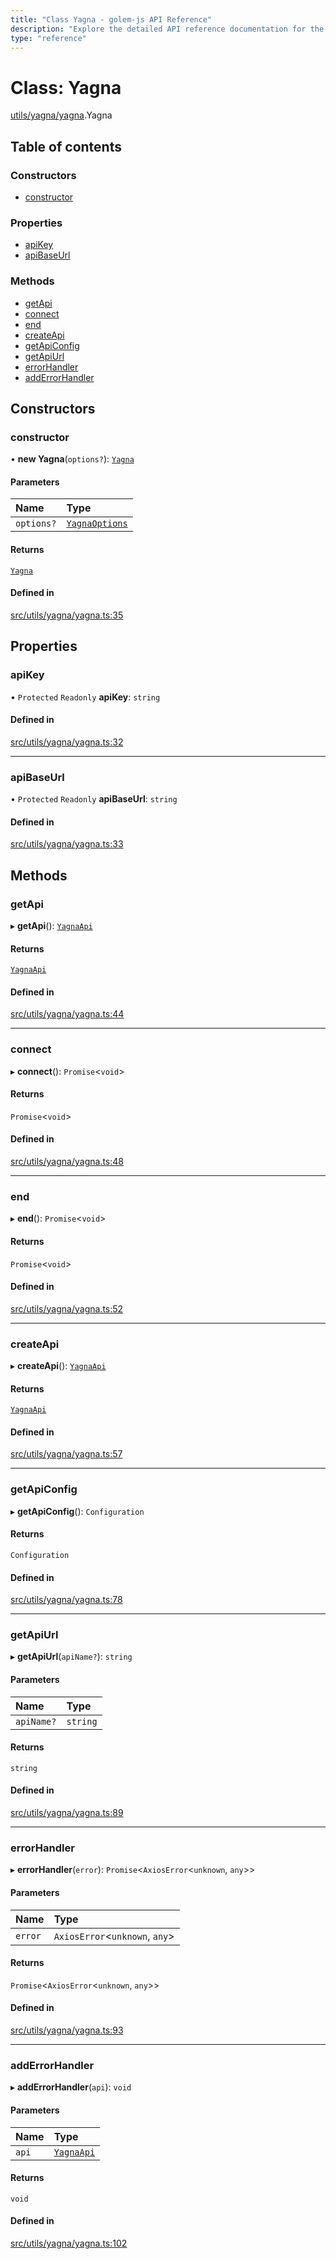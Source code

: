 ```yaml
---
title: "Class Yagna - golem-js API Reference"
description: "Explore the detailed API reference documentation for the Class Yagna within the golem-js SDK for the Golem Network."
type: "reference"
---
```

# Class: Yagna

[utils/yagna/yagna](../modules/utils_yagna_yagna).Yagna

## Table of contents

### Constructors

- [constructor](utils_yagna_yagna.Yagna#constructor)

### Properties

- [apiKey](utils_yagna_yagna.Yagna#apikey)
- [apiBaseUrl](utils_yagna_yagna.Yagna#apibaseurl)

### Methods

- [getApi](utils_yagna_yagna.Yagna#getapi)
- [connect](utils_yagna_yagna.Yagna#connect)
- [end](utils_yagna_yagna.Yagna#end)
- [createApi](utils_yagna_yagna.Yagna#createapi)
- [getApiConfig](utils_yagna_yagna.Yagna#getapiconfig)
- [getApiUrl](utils_yagna_yagna.Yagna#getapiurl)
- [errorHandler](utils_yagna_yagna.Yagna#errorhandler)
- [addErrorHandler](utils_yagna_yagna.Yagna#adderrorhandler)

## Constructors

### constructor

• **new Yagna**(`options?`): [`Yagna`](utils_yagna_yagna.Yagna)

#### Parameters

| Name | Type |
| :------ | :------ |
| `options?` | [`YagnaOptions`](../modules/utils_yagna_yagna#yagnaoptions) |

#### Returns

[`Yagna`](utils_yagna_yagna.Yagna)

#### Defined in

[src/utils/yagna/yagna.ts:35](https://github.com/golemfactory/golem-js/blob/fd7ccbc/src/utils/yagna/yagna.ts#L35)

## Properties

### apiKey

• `Protected` `Readonly` **apiKey**: `string`

#### Defined in

[src/utils/yagna/yagna.ts:32](https://github.com/golemfactory/golem-js/blob/fd7ccbc/src/utils/yagna/yagna.ts#L32)

___

### apiBaseUrl

• `Protected` `Readonly` **apiBaseUrl**: `string`

#### Defined in

[src/utils/yagna/yagna.ts:33](https://github.com/golemfactory/golem-js/blob/fd7ccbc/src/utils/yagna/yagna.ts#L33)

## Methods

### getApi

▸ **getApi**(): [`YagnaApi`](../modules/utils_yagna_yagna#yagnaapi)

#### Returns

[`YagnaApi`](../modules/utils_yagna_yagna#yagnaapi)

#### Defined in

[src/utils/yagna/yagna.ts:44](https://github.com/golemfactory/golem-js/blob/fd7ccbc/src/utils/yagna/yagna.ts#L44)

___

### connect

▸ **connect**(): `Promise`\<`void`\>

#### Returns

`Promise`\<`void`\>

#### Defined in

[src/utils/yagna/yagna.ts:48](https://github.com/golemfactory/golem-js/blob/fd7ccbc/src/utils/yagna/yagna.ts#L48)

___

### end

▸ **end**(): `Promise`\<`void`\>

#### Returns

`Promise`\<`void`\>

#### Defined in

[src/utils/yagna/yagna.ts:52](https://github.com/golemfactory/golem-js/blob/fd7ccbc/src/utils/yagna/yagna.ts#L52)

___

### createApi

▸ **createApi**(): [`YagnaApi`](../modules/utils_yagna_yagna#yagnaapi)

#### Returns

[`YagnaApi`](../modules/utils_yagna_yagna#yagnaapi)

#### Defined in

[src/utils/yagna/yagna.ts:57](https://github.com/golemfactory/golem-js/blob/fd7ccbc/src/utils/yagna/yagna.ts#L57)

___

### getApiConfig

▸ **getApiConfig**(): `Configuration`

#### Returns

`Configuration`

#### Defined in

[src/utils/yagna/yagna.ts:78](https://github.com/golemfactory/golem-js/blob/fd7ccbc/src/utils/yagna/yagna.ts#L78)

___

### getApiUrl

▸ **getApiUrl**(`apiName?`): `string`

#### Parameters

| Name | Type |
| :------ | :------ |
| `apiName?` | `string` |

#### Returns

`string`

#### Defined in

[src/utils/yagna/yagna.ts:89](https://github.com/golemfactory/golem-js/blob/fd7ccbc/src/utils/yagna/yagna.ts#L89)

___

### errorHandler

▸ **errorHandler**(`error`): `Promise`\<`AxiosError`\<`unknown`, `any`\>\>

#### Parameters

| Name | Type |
| :------ | :------ |
| `error` | `AxiosError`\<`unknown`, `any`\> |

#### Returns

`Promise`\<`AxiosError`\<`unknown`, `any`\>\>

#### Defined in

[src/utils/yagna/yagna.ts:93](https://github.com/golemfactory/golem-js/blob/fd7ccbc/src/utils/yagna/yagna.ts#L93)

___

### addErrorHandler

▸ **addErrorHandler**(`api`): `void`

#### Parameters

| Name | Type |
| :------ | :------ |
| `api` | [`YagnaApi`](../modules/utils_yagna_yagna#yagnaapi) |

#### Returns

`void`

#### Defined in

[src/utils/yagna/yagna.ts:102](https://github.com/golemfactory/golem-js/blob/fd7ccbc/src/utils/yagna/yagna.ts#L102)
